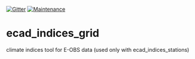 [![Gitter](https://img.shields.io/gitter/room/nwjs/nw.js.svg)](https://gitter.im/eca-d/climate_indices)
[![Maintenance](https://img.shields.io/maintenance/yes/2016.svg)]()

# ecad_indices_grid
climate indices tool for E-OBS data (used only with ecad_indices_stations)
